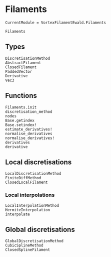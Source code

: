 # Filaments

```@meta
CurrentModule = VortexFilamentEwald.Filaments
```

```@docs
Filaments
```

## Types

```@docs
DiscretisationMethod
AbstractFilament
ClosedFilament
PaddedVector
Derivative
Vec3
```

## Functions

```@docs
Filaments.init
discretisation_method
nodes
Base.getindex
Base.setindex!
estimate_derivatives!
normalise_derivatives
normalise_derivatives!
derivatives
derivative
```

## Local discretisations

```@docs
LocalDiscretisationMethod
FiniteDiffMethod
ClosedLocalFilament
```

### Local interpolations

```@docs
LocalInterpolationMethod
HermiteInterpolation
interpolate
```

## Global discretisations

```@docs
GlobalDiscretisationMethod
CubicSplineMethod
ClosedSplineFilament
```
